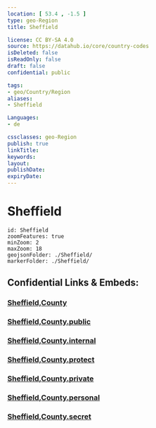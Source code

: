 ```yaml
---
location: [ 53.4 , -1.5 ] 
type: geo-Region
title: Sheffield

license: CC BY-SA 4.0
source: https://datahub.io/core/country-codes
isDeleted: false
isReadOnly: false
draft: false
confidential: public

tags:
- geo/Country/Region
aliases:
- Sheffield

Languages:
- de

cssclasses: geo-Region
publish: true
linkTitle: 
keywords: 
layout: 
publishDate: 
expiryDate: 
---
```


# Sheffield

```leaflet
id: Sheffield
zoomFeatures: true 
minZoom: 2 
maxZoom: 18
geojsonFolder: ./Sheffield/
markerFolder: ./Sheffield/
```


## Confidential Links & Embeds: 

### [Sheffield,County](/_Standards/Earth/Continent/Europe/Europe~North/UK/England/Regions~England/Yorkshire_and_the_Humber/Sheffield,County.md) 

### [Sheffield,County.public](/_public/Earth/Continent/Europe/Europe~North/UK/England/Regions~England/Yorkshire_and_the_Humber/Sheffield,County.public.md) 

### [Sheffield,County.internal](/_internal/Earth/Continent/Europe/Europe~North/UK/England/Regions~England/Yorkshire_and_the_Humber/Sheffield,County.internal.md) 

### [Sheffield,County.protect](/_protect/Earth/Continent/Europe/Europe~North/UK/England/Regions~England/Yorkshire_and_the_Humber/Sheffield,County.protect.md) 

### [Sheffield,County.private](/_private/Earth/Continent/Europe/Europe~North/UK/England/Regions~England/Yorkshire_and_the_Humber/Sheffield,County.private.md) 

### [Sheffield,County.personal](/_personal/Earth/Continent/Europe/Europe~North/UK/England/Regions~England/Yorkshire_and_the_Humber/Sheffield,County.personal.md) 

### [Sheffield,County.secret](/_secret/Earth/Continent/Europe/Europe~North/UK/England/Regions~England/Yorkshire_and_the_Humber/Sheffield,County.secret.md)

